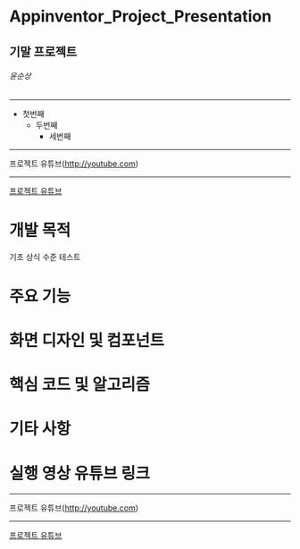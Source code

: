 # Appinventor_Project_Presentation
## 기말 프로젝트
###### 윤순상
***
* 첫번째
  * 두번째
    * 세번째
***
프로젝트 유튜브(http://youtube.com)
***
[프로젝트 유튜브](http://youtube.com)

# 개발 목적
기초 상식 수준 테스트
# 주요 기능

# 화면 디자인 및 컴포넌트

# 핵심 코드 및 알고리즘

# 기타 사항

# 실행 영상 유튜브 링크
***
프로젝트 유튜브(http://youtube.com)
***
[프로젝트 유튜브](http://youtube.com)

